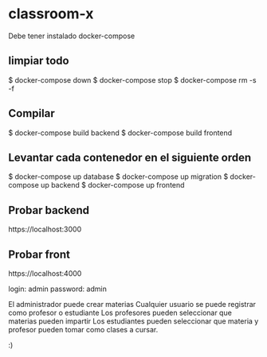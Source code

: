 # classroom-x


Debe tener instalado docker-compose

## limpiar todo

$ docker-compose down
$ docker-compose stop
$ docker-compose rm -s -f

## Compilar

$ docker-compose build backend 
$ docker-compose build frontend 

## Levantar cada contenedor en el siguiente orden

$ docker-compose up database
$ docker-compose up migration
$ docker-compose up backend
$ docker-compose up frontend

## Probar backend

https://localhost:3000

## Probar front

https://localhost:4000

login: admin
password: admin


El administrador puede crear materias
Cualquier usuario se puede registrar como profesor o estudiante
Los profesores pueden seleccionar que materias pueden impartir
Los estudiantes pueden seleccionar que materia y profesor pueden tomar como clases a cursar.

:)